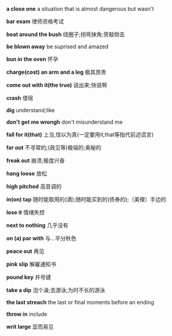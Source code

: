 **a close one** a situation that is almost dangerous but wasn't

**bar exam** 律师资格考试

**beat around the bush** 绕圈子;拐弯抹角;旁敲侧击

**be blown away** be suprised and amazed

**bun in the oven** 怀孕

**charge(cost) an arm and a leg** 极其昂贵

**come out with it(the true)** 说出来;快说啊

**crash** 借宿

**dig** understand;like

**don't get me wrongh** don't misunderstand me

**fall for it(that)** 上当,信以为真(一定要用it,that等指代前述谎言)

**far out** 不寻常的;(政见等)极端的;奥秘的

**freak out** 崩溃;极度兴奋

**hang loose** 放松

**high pitched** 高音调的

**in(on) tap** 随时能取用的(酒);随时能买到的(债券的);〔美俚〕手边的

**lose it** 情绪失控

**next to nothing** 几乎没有

**on (a) par with** 与...平分秋色

**peace out** 再见

**pink slip** 解雇通知书

**pound key** 井号键

**take a dip** 泡个澡;去游泳;为时不长的游泳

**the last streach** the last or final moments before an ending

**throw in** include

**writ large** 显而易见